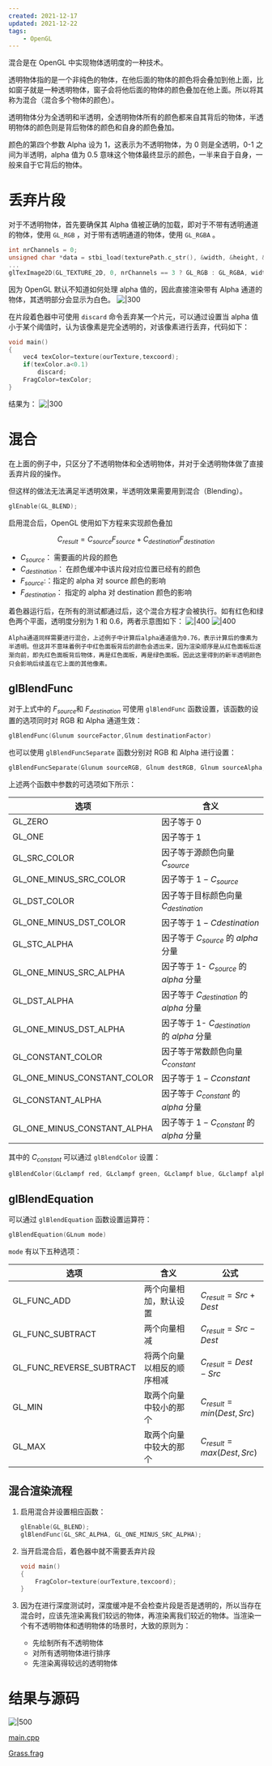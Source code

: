 ```yaml
---
created: 2021-12-17
updated: 2021-12-22
tags:
    - OpenGL
---
```


混合是在 OpenGL 中实现物体透明度的一种技术。

透明物体指的是一个非纯色的物体，在他后面的物体的颜色将会叠加到他上面，比如窗子就是一种透明物体，窗子会将他后面的物体的颜色叠加在他上面。所以将其称为混合（混合多个物体的颜色）。

透明物体分为全透明和半透明，全透明物体所有的颜色都来自其背后的物体，半透明物体的颜色则是背后物体的颜色和自身的颜色叠加。

颜色的第四个参数 Alpha 设为 1，这表示为不透明物体，为 0 则是全透明，0-1 之间为半透明，alpha 值为 0.5 意味这个物体最终显示的颜色，一半来自于自身，一般来自于它背后的物体。

# 丢弃片段

对于不透明物体，首先要确保其 Alpha 值被正确的加载，即对于不带有透明通道的物体，使用 `GL_RGB` ，对于带有透明通道的物体，使用 `GL_RGBA` 。

```cpp
int nrChannels = 0;
unsigned char *data = stbi_load(texturePath.c_str(), &width, &height, &nrChannels, 0);
...
glTexImage2D(GL_TEXTURE_2D, 0, nrChannels == 3 ? GL_RGB : GL_RGBA, width, height, 0, nrChannels == 3 ? GL_RGB : GL_RGBA, GL_UNSIGNED_BYTE, data);
```

因为 OpenGL 默认不知道如何处理 alpha 值的，因此直接渲染带有 Alpha 通道的物体，其透明部分会显示为白色。
![|300](assets/Learn%20OpenGL%20-%20Ch%2017%20Blending/Untitled.png)

在片段着色器中可使用 `discard` 命令丢弃某一个片元，可以通过设置当 alpha 值小于某个阈值时，认为该像素是完全透明的，对该像素进行丢弃，代码如下：

```cpp
void main()
{
    vec4 texColor=texture(ourTexture,texcoord);
    if(texColor.a<0.1)
        discard;
    FragColor=texColor;
}
```

结果为：
![|300](assets/Learn%20OpenGL%20-%20Ch%2017%20Blending/Untitled%201.png)

# 混合

在上面的例子中，只区分了不透明物体和全透明物体，并对于全透明物体做了直接丢弃片段的操作。

但这样的做法无法满足半透明效果，半透明效果需要用到混合（Blending）。

```cpp
glEnable(GL_BLEND);
```

启用混合后，OpenGL 使用如下方程来实现颜色叠加

$$C_{result}= C_{source}F_{source}+C_{destination}F_{destination}$$

- $C_{source}$： 需要画的片段的颜色
- $C_{destination}$： 在颜色缓冲中该片段对应位置已经有的颜色
- $F_{source}$:：指定的 alpha 对 source 颜色的影响
- $F_{destination}$： 指定的 alpha 对 destination 颜色的影响

着色器运行后，在所有的测试都通过后，这个混合方程才会被执行。如有红色和绿色两个平面，透明度分别为 1 和 0.6，两者示意图如下：
![|400](assets/Learn%20OpenGL%20-%20Ch%2017%20Blending/Untitled%202.png)
![|400](assets/Learn%20OpenGL%20-%20Ch%2017%20Blending/Untitled%203.png)

```ad-warning
Alpha通道同样需要进行混合，上述例子中计算后alpha通道值为0.76，表示计算后的像素为半透明。但这并不意味着例子中红色面板背后的颜色会透出来，因为渲染顺序是从红色面板后逐渐向前，即先红色面板背后物体，再是红色面板，再是绿色面板。因此这里得到的新半透明颜色只会影响后续盖在它上面的其他像素。
```

## glBlendFunc

对于上式中的 $F_{source}$和 $F_{destination}$ 可使用 `glBlendFunc` 函数设置，该函数的设置的选项同时对 RGB 和 Alpha 通道生效：

```cpp
glBlendFunc(Glunum sourceFactor,Glnum destinationFactor)
```

也可以使用 `glBlendFuncSeparate` 函数分别对 RGB 和 Alpha 进行设置：

```cpp
glBlendFuncSeparate(Glunum sourceRGB, Glnum destRGB, Glnum sourceAlpha, Glnum destAlpha);
```

上述两个函数中参数的可选项如下所示：

| 选项                        | 含义                                          |
| --------------------------- | --------------------------------------------- |
| GL_ZERO                     | 因子等于 0                                    |
| GL_ONE                      | 因子等于 1                                    |
| GL_SRC_COLOR                | 因子等于源颜色向量 $C_{source}$               |
| GL_ONE_MINUS_SRC_COLOR      | 因子等于 $1-C_{source}$                       |
| GL_DST_COLOR                | 因子等于目标颜色向量 $C_{destination}$        |
| GL_ONE_MINUS_DST_COLOR      | 因子等于 $1-C{destination}$                   |
| GL_STC_ALPHA                | 因子等于 $C_{source}$ 的 $alpha$ 分量         |
| GL_ONE_MINUS_SRC_ALPHA      | 因子等于 1- $C_{source}$ 的 $alpha$ 分量      |
| GL_DST_ALPHA                | 因子等于 $C_{destination}$ 的 $alpha$ 分量    |
| GL_ONE_MINUS_DST_ALPHA      | 因子等于 1- $C_{destination}$ 的 $alpha$ 分量 |
| GL_CONSTANT_COLOR           | 因子等于常数颜色向量 $C_{constant}$           |
| GL_ONE_MINUS_CONSTANT_COLOR | 因子等于 $1- C{constant}$                     |
| GL_CONSTANT_ALPHA           | 因子等于 $C_{constant}$ 的 $alpha$ 分量       |
| GL_ONE_MINUS_CONSTANT_ALPHA | 因子等于 $1-C_{constant}$ 的 $alpha$ 分量     |

其中的 $C_{constant}$ 可以通过 `glBlendColor` 设置：

```cpp
glBlendColor(GLclampf red, GLclampf green, GLclampf blue, GLclampf alpha)
```

## glBlendEquation

可以通过 `glBlendEquation` 函数设置运算符：

```cpp
glBlendEquation(GLnum mode)
```

`mode` 有以下五种选项：

| 选项                     | 含义                       | 公式                          |
| ------------------------ | -------------------------- | ----------------------------- |
| GL_FUNC_ADD              | 两个向量相加，默认设置     | $C_{result} = Src + Dest$     |
| GL_FUNC_SUBTRACT         | 两个向量相减               | $C_{result} = Src - Dest$     |
| GL_FUNC_REVERSE_SUBTRACT | 将两个向量以相反的顺序相减 | $C_{result} = Dest - Src$     |
| GL_MIN                   | 取两个向量中较小的那个     | $C_{result} = min(Dest, Src)$ |
| GL_MAX                   | 取两个向量中较大的那个     | $C_{result} = max(Dest, Src)$ |

## 混合渲染流程

1.  启用混合并设置相应函数：

    ```cpp
    glEnable(GL_BLEND);
    glBlendFunc(GL_SRC_ALPHA, GL_ONE_MINUS_SRC_ALPHA);
    ```

2.  当开启混合后，着色器中就不需要丢弃片段

    ```cpp
    void main()
    {
        FragColor=texture(ourTexture,texcoord);
    }
    ```

3.  因为在进行深度测试时，深度缓冲是不会检查片段是否是透明的，所以当存在混合时，应该先渲染离我们较远的物体，再渲染离我们较近的物体。当渲染一个有不透明物体和透明物体的场景时，大致的原则为：

    - 先绘制所有不透明物体
    - 对所有透明物体进行排序
    - 先渲染离得较远的透明物体

# 结果与源码
![|500](assets/Learn%20OpenGL%20-%20Ch%2017%20Blending/Untitled%204.png)

 [main.cpp](https://raw.githubusercontent.com/xuejiaW/Study-Notes/master/LearnOpenGL_VSCode/src/15.Blending/main.cpp)

 [Grass.frag](https://raw.githubusercontent.com/xuejiaW/Study-Notes/master/LearnOpenGL_VSCode/src/15.Blending/Grass.frag)

